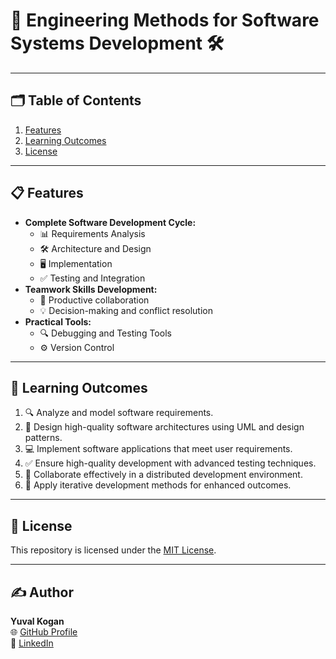 # 🚀 Engineering Methods for Software Systems Development 🛠️  

---

## 🗂️ Table of Contents  
1. [Features](#-features)  
2. [Learning Outcomes](#-learning-outcomes)  
3. [License](#-license)  

---

## 📋 Features  
- **Complete Software Development Cycle:**  
  - 📊 Requirements Analysis  
  - 🛠️ Architecture and Design  
  - 🖥️ Implementation  
  - ✅ Testing and Integration  
- **Teamwork Skills Development:**  
  - 🤝 Productive collaboration  
  - 💡 Decision-making and conflict resolution  
- **Practical Tools:**  
  - 🔍 Debugging and Testing Tools  
  - ⚙️ Version Control  

---

## 🎯 Learning Outcomes  
1. 🔍 Analyze and model software requirements.  
2. 📐 Design high-quality software architectures using UML and design patterns.  
3. 💻 Implement software applications that meet user requirements.  
4. ✅ Ensure high-quality development with advanced testing techniques.  
5. 🤝 Collaborate effectively in a distributed development environment.  
6. 🔄 Apply iterative development methods for enhanced outcomes.  

---

## 📜 License  
This repository is licensed under the [MIT License](LICENSE).  

---

## ✍️ Author  
**Yuval Kogan**  
🌐 [GitHub Profile](https://github.com/KoganTheDev)  
📇 [LinkedIn](https://www.linkedin.com/in/yuval-kogan)  
